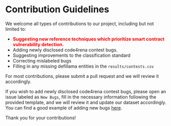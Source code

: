 # Contribution Guidelines

We welcome all types of contributions to our project, including but not limited to:

+ <span style="color:red"><strong>Suggesting new reference techniques which prioritize smart contract vulnerability detection.</strong></span>
+ Adding newly disclosed code4rena contest bugs.
+ Suggesting improvements to the classification standard
+ Correcting mislabeled bugs
+ Filling in any missing defillama entities in the `results/contests.csv`

For most contributions, please submit a pull request and we will review it accordingly. 

If you wish to add newly disclosed code4rena contest bugs, please open an issue labeled as `New Bugs`, fill in the necessary information following the provided template, and we will review it and update our dataset accordingly. You can find a good example of adding new bugs [here](https://github.com/ZhangZhuoSJTU/Web3Bugs/issues/1). 

Thank you for your contributions!
